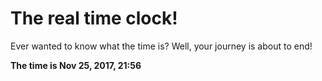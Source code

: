 # The real time clock!

Ever wanted to know what the time is? Well, your journey is about to end!

**The time is Nov 25, 2017, 21:56**
